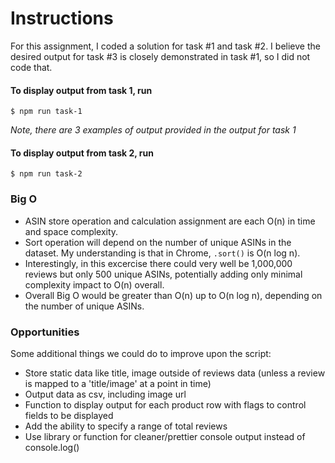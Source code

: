 # Instructions

For this assignment, I coded a solution for task #1 and task #2.  I believe the desired output for task #3 is closely demonstrated in task #1, so I did not code that.

#### To display output from task 1, run

`$ npm run task-1`

_Note, there are 3 examples of output provided in the output for task 1_

#### To display output from task 2, run

`$ npm run task-2`

### Big O

- ASIN store operation and calculation assignment are each O(n) in time and space complexity.
- Sort operation will depend on the number of unique ASINs in the dataset.  My understanding is that in Chrome, `.sort()` is O(n log n).
- Interestingly, in this excercise there could very well be 1,000,000 reviews but only 500 unique ASINs, potentially adding only minimal complexity impact to O(n) overall.
- Overall Big O would be greater than O(n) up to O(n log n), depending on the number of unique ASINs.

### Opportunities

Some additional things we could do to improve upon the script:
 - Store static data like title, image outside of reviews data (unless a review is mapped to a 'title/image' at a point in time)
 - Output data as csv, including image url
 - Function to display output for each product row with flags to control fields to be displayed
 - Add the ability to specify a range of total reviews
 - Use library or function for cleaner/prettier console output instead of console.log()